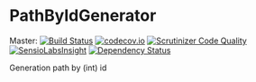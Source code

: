 # PathByIdGenerator

Master:
[![Build Status](https://travis-ci.org/t4web/PathByIdGenerator.svg?branch=master)](https://travis-ci.org/t4web/PathByIdGenerator)
[![codecov.io](http://codecov.io/github/t4web/PathByIdGenerator/coverage.svg?branch=master)](http://codecov.io/github/t4web/PathByIdGenerator?branch=master)
[![Scrutinizer Code Quality](https://scrutinizer-ci.com/g/t4web/PathByIdGenerator/badges/quality-score.png?b=master)](https://scrutinizer-ci.com/g/t4web/PathByIdGenerator/?branch=master)
[![SensioLabsInsight](https://insight.sensiolabs.com/projects/f31d9b25-5bd9-4f9c-8fb5-4a4591faa8ea/mini.png)](https://insight.sensiolabs.com/projects/f31d9b25-5bd9-4f9c-8fb5-4a4591faa8ea)
[![Dependency Status](https://www.versioneye.com/user/projects/5557420e95febe50ad0000f1/badge.svg?style=flat)](https://www.versioneye.com/user/projects/5557420e95febe50ad0000f1)

Generation path by (int) id
